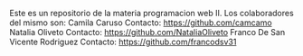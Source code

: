 Este es un repositorio de la materia programacion web II.
Los colaboradores del mismo son:
Camila Caruso
Contacto: https://github.com/camcamo
Natalia Oliveto
Contacto: https://github.com/NataliaOliveto
Franco De San Vicente Rodriguez
Contacto: https://github.com/francodsv31
